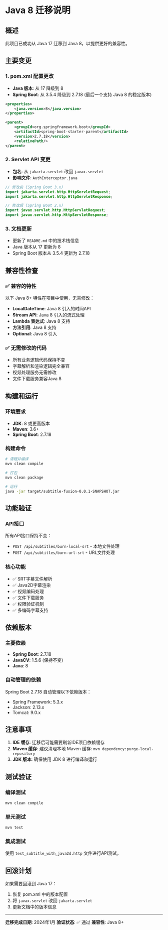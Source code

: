 # Java 8 迁移说明

## 概述
此项目已成功从 Java 17 迁移到 Java 8，以提供更好的兼容性。

## 主要变更

### 1. pom.xml 配置更改
- **Java 版本**: 从 17 降级到 8
- **Spring Boot**: 从 3.5.4 降级到 2.7.18 (最后一个支持 Java 8 的稳定版本)

```xml
<properties>
    <java.version>8</java.version>
</properties>

<parent>
    <groupId>org.springframework.boot</groupId>
    <artifactId>spring-boot-starter-parent</artifactId>
    <version>2.7.18</version>
    <relativePath/>
</parent>
```

### 2. Servlet API 变更
- **包名**: 从 `jakarta.servlet` 改回 `javax.servlet`
- **影响文件**: `AuthInterceptor.java`

```java
// 修改前 (Spring Boot 3.x)
import jakarta.servlet.http.HttpServletRequest;
import jakarta.servlet.http.HttpServletResponse;

// 修改后 (Spring Boot 2.x)
import javax.servlet.http.HttpServletRequest;
import javax.servlet.http.HttpServletResponse;
```

### 3. 文档更新
- 更新了 `README.md` 中的技术栈信息
- Java 版本从 17 更新为 8
- Spring Boot 版本从 3.5.4 更新为 2.7.18

## 兼容性检查

### ✅ 兼容的特性
以下 Java 8+ 特性在项目中使用，无需修改：
- **LocalDateTime**: Java 8 引入的时间API
- **Stream API**: Java 8 引入的流式处理
- **Lambda 表达式**: Java 8 支持
- **方法引用**: Java 8 支持
- **Optional**: Java 8 引入

### ✅ 无需修改的代码
- 所有业务逻辑代码保持不变
- 字幕解析和渲染逻辑完全兼容
- 视频处理服务无需修改
- 文件下载服务兼容Java 8

## 构建和运行

### 环境要求
- **JDK**: 8 或更高版本
- **Maven**: 3.6+ 
- **Spring Boot**: 2.7.18

### 构建命令
```bash
# 清理并编译
mvn clean compile

# 打包
mvn clean package

# 运行
java -jar target/subtitle-fusion-0.0.1-SNAPSHOT.jar
```

## 功能验证

### API接口
所有API接口保持不变：
- `POST /api/subtitles/burn-local-srt` - 本地文件处理
- `POST /api/subtitles/burn-url-srt` - URL文件处理

### 核心功能
- ✅ SRT字幕文件解析
- ✅ Java2D字幕渲染
- ✅ 视频编码处理
- ✅ 文件下载服务
- ✅ 权限验证机制
- ✅ 多编码字幕支持

## 依赖版本

### 主要依赖
- **Spring Boot**: 2.7.18
- **JavaCV**: 1.5.6 (保持不变)
- **Java**: 8

### 自动管理的依赖
Spring Boot 2.7.18 自动管理以下依赖版本：
- Spring Framework: 5.3.x
- Jackson: 2.13.x
- Tomcat: 9.0.x

## 注意事项

1. **IDE 缓存**: 迁移后可能需要刷新IDE项目依赖缓存
2. **Maven 缓存**: 建议清理本地 Maven 缓存: `mvn dependency:purge-local-repository`
3. **JDK 版本**: 确保使用 JDK 8 进行编译和运行

## 测试验证

### 编译测试
```bash
mvn clean compile
```

### 单元测试
```bash
mvn test
```

### 集成测试
使用 `test_subtitle_with_java2d.http` 文件进行API测试。

## 回滚计划

如果需要回滚到 Java 17：
1. 恢复 pom.xml 中的版本配置
2. 将 `javax.servlet` 改回 `jakarta.servlet`
3. 更新文档中的版本信息

---

**迁移完成日期**: 2024年1月
**验证状态**: ✅ 通过
**兼容性**: Java 8+
